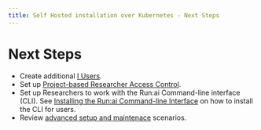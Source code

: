 ```yaml
---
title: Self Hosted installation over Kubernetes - Next Steps
---
```


# Next Steps

* Create additional [I Users](../../../authentication/users.md).
* Set up [Project-based Researcher Access Control](../../../authentication/researcher-authentication.md).
* Set up Researchers to work with the Run:ai Command-line interface (CLI). See [Installing the Run:ai Command-line Interface](../../researcher-setup/cli-install.md) on how to install the CLI for users.
* Review [advanced setup and maintenace](../../../authentication/config/overview.md) scenarios.
